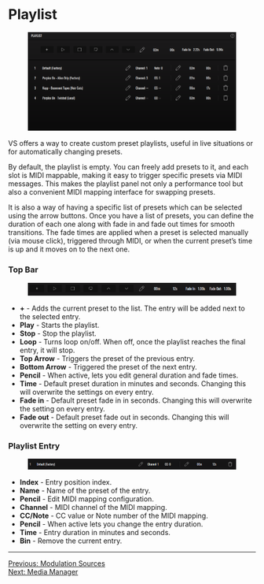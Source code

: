 # Playlist

<div style="text-align: center;">
<figure style="text-align: center;">
  <img src="/vs/vs2/images/main-panel-playlist.png" alt="Playlist" style="padding: 0px; bottom-padding: 0px" />
  <figcaption></figcaption>
</figure>
</div>

VS offers a way to create custom preset playlists, useful in live situations or for automatically changing presets.

By default, the playlist is empty. You can freely add presets to it, and each slot is MIDI mappable, making it easy to trigger specific presets via MIDI messages. This makes the playlist panel not only a performance tool but also a convenient MIDI mapping interface for swapping presets.

It is also a way of having a specific list of presets which can be selected using the arrow buttons.
Once you have a list of presets, you can define the duration of each one along with fade in and fade out times for smooth transitions. The fade times are applied when a preset is selected manually (via mouse click), triggered through MIDI, or when the current preset’s time is up and it moves on to the next one.

### Top Bar

<div style="text-align: center;">
<figure style="text-align: center;">
  <img src="/vs/vs2/images/main-panel-playlist-top.png" alt="Playlist Top Bar" style="padding: 0px; bottom-padding: 0px" />
  <figcaption></figcaption>
</figure>
</div>

- **+** - Adds the current preset to the list. The entry will be added next to the selected entry.
- **Play** - Starts the playlist.
- **Stop** - Stop the playlist.
- **Loop** - Turns loop on/off. When off, once the playlist reaches the final entry, it will stop.
- **Top Arrow** - Triggers the preset of the previous entry.
- **Bottom Arrow** - Triggered the preset of the next entry.
- **Pencil** - When active, lets you edit general duration and fade times.
- **Time** - Default preset duration in minutes and seconds. Changing this will overwrite the settings on every entry.
- **Fade in** - Default preset fade in in seconds. Changing this will overwrite the setting on every entry.
- **Fade out** - Default preset fade out in seconds. Changing this will overwrite the setting on every entry.

### Playlist Entry

<div style="text-align: center;">
<figure style="text-align: center;">
  <img src="/vs/vs2/images/main-panel-playlist-item.png" alt="Playlist Entry" style="padding: 0px; bottom-padding: 0px" />
  <figcaption></figcaption>
</figure>
</div>

- **Index** - Entry position index.
- **Name** - Name of the preset of the entry.
- **Pencil** - Edit MIDI mapping configuration.
- **Channel** - MIDI channel of the MIDI mapping.
- **CC/Note** - CC value or Note number of the MIDI mapping.
- **Pencil** - When active lets you change the entry duration.
- **Time** - Entry duration in minutes and seconds.
- **Bin** - Remove the current entry.

---

[Previous: Modulation Sources](modulation-sources)<br>
[Next: Media Manager](media-manager)
